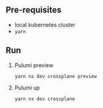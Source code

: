 ## Pre-requisites

- local kubernetes cluster
- `yarn`

## Run

1. Pulumi preview
   ```shell
   yarn nx dev crossplane preview
   ```
1. Pulumi up
   ```shell
   yarn nx dev crossplane
   ```
